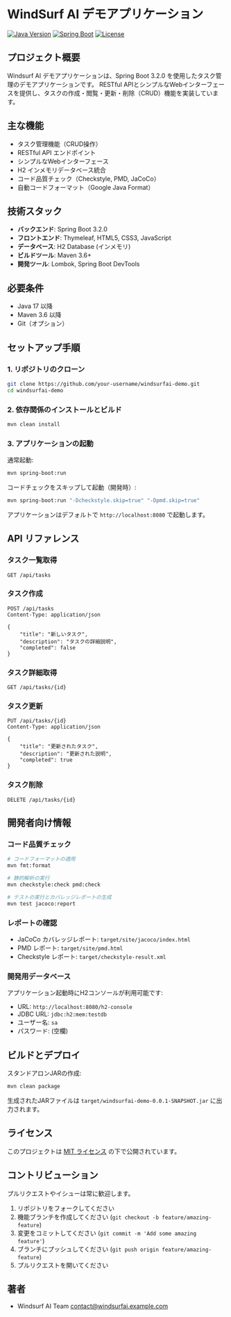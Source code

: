 # WindSurf AI デモアプリケーション

[![Java Version](https://img.shields.io/badge/Java-17%2B-blue.svg)](https://www.oracle.com/java/technologies/javase/jdk17-archive-downloads.html)
[![Spring Boot](https://img.shields.io/badge/Spring%20Boot-3.2.0-brightgreen.svg)](https://spring.io/projects/spring-boot)
[![License](https://img.shields.io/badge/License-MIT-yellow.svg)](https://opensource.org/licenses/MIT)

## プロジェクト概要

Windsurf AI デモアプリケーションは、Spring Boot 3.2.0 を使用したタスク管理のデモアプリケーションです。
RESTful APIとシンプルなWebインターフェースを提供し、タスクの作成・閲覧・更新・削除（CRUD）機能を実装しています。

## 主な機能

- タスク管理機能（CRUD操作）
- RESTful API エンドポイント
- シンプルなWebインターフェース
- H2 インメモリデータベース統合
- コード品質チェック（Checkstyle, PMD, JaCoCo）
- 自動コードフォーマット（Google Java Format）

## 技術スタック

- **バックエンド**: Spring Boot 3.2.0
- **フロントエンド**: Thymeleaf, HTML5, CSS3, JavaScript
- **データベース**: H2 Database (インメモリ)
- **ビルドツール**: Maven 3.6+
- **開発ツール**: Lombok, Spring Boot DevTools

## 必要条件

- Java 17 以降
- Maven 3.6 以降
- Git（オプション）

## セットアップ手順

### 1. リポジトリのクローン

```bash
git clone https://github.com/your-username/windsurfai-demo.git
cd windsurfai-demo
```

### 2. 依存関係のインストールとビルド

```bash
mvn clean install
```

### 3. アプリケーションの起動

通常起動:
```bash
mvn spring-boot:run
```

コードチェックをスキップして起動（開発時）:
```bash
mvn spring-boot:run "-Dcheckstyle.skip=true" "-Dpmd.skip=true"
```

アプリケーションはデフォルトで `http://localhost:8080` で起動します。

## API リファレンス

### タスク一覧取得
```
GET /api/tasks
```

### タスク作成
```
POST /api/tasks
Content-Type: application/json

{
    "title": "新しいタスク",
    "description": "タスクの詳細説明",
    "completed": false
}
```

### タスク詳細取得
```
GET /api/tasks/{id}
```

### タスク更新
```
PUT /api/tasks/{id}
Content-Type: application/json

{
    "title": "更新されたタスク",
    "description": "更新された説明",
    "completed": true
}
```

### タスク削除
```
DELETE /api/tasks/{id}
```

## 開発者向け情報

### コード品質チェック

```bash
# コードフォーマットの適用
mvn fmt:format

# 静的解析の実行
mvn checkstyle:check pmd:check

# テストの実行とカバレッジレポートの生成
mvn test jacoco:report
```

### レポートの確認

- JaCoCo カバレッジレポート: `target/site/jacoco/index.html`
- PMD レポート: `target/site/pmd.html`
- Checkstyle レポート: `target/checkstyle-result.xml`

### 開発用データベース

アプリケーション起動時にH2コンソールが利用可能です:
- URL: `http://localhost:8080/h2-console`
- JDBC URL: `jdbc:h2:mem:testdb`
- ユーザー名: `sa`
- パスワード: (空欄)

## ビルドとデプロイ

スタンドアロンJARの作成:

```bash
mvn clean package
```

生成されたJARファイルは `target/windsurfai-demo-0.0.1-SNAPSHOT.jar` に出力されます。

## ライセンス

このプロジェクトは [MIT ライセンス](LICENSE) の下で公開されています。

## コントリビューション

プルリクエストやイシューは常に歓迎します。

1. リポジトリをフォークしてください
2. 機能ブランチを作成してください (`git checkout -b feature/amazing-feature`)
3. 変更をコミットしてください (`git commit -m 'Add some amazing feature'`)
4. ブランチにプッシュしてください (`git push origin feature/amazing-feature`)
5. プルリクエストを開いてください

## 著者

- Windsurf AI Team <contact@windsurfai.example.com>

